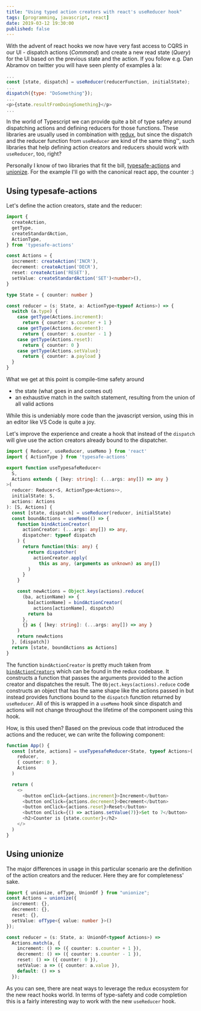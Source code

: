 ```yaml
---
title: "Using typed action creators with react's useReducer hook"
tags: [programming, javascript, react]
date: 2019-03-12 19:30:00
published: false
---
```


With the advent of react hooks we now have very fast access to CQRS in our UI - dispatch actions (_Command_) and create a new read state (_Query_) for the UI based on the previous state and the action. If you follow e.g. Dan Abramov on twitter you will have seen plenty of examples à la:

```javascript
...
const [state, dispatch] = useReducer(reducerFunction, initialState);
...
dispatch({type: "DoSomething"});
...
<p>{state.resultFromDoingSomething}</p>
...
```

In the world of Typescript we can provide quite a bit of type safety around dispatching actions and defining reducers for those functions. These libraries are usually used in combination with [redux][1], but since the dispatch and the reducer function from `useReducer` are kind of the same thing™, such libraries that help defining action creators and reducers should work with `useReducer`, too, right?

Personally I know of two libraries that fit the bill, [typesafe-actions][2] and [unionize][3]. For the example I'll go with the canonical react app, the counter :)

## Using typesafe-actions

Let's define the action creators, state and the reducer:

```typescript
import {
  createAction,
  getType,
  createStandardAction,
  ActionType,
} from 'typesafe-actions'

const Actions = {
  increment: createAction('INCR'),
  decrement: createAction('DECR'),
  reset: createAction('RESET'),
  setValue: createStandardAction('SET')<number>(),
}

type State = { counter: number }

const reducer = (s: State, a: ActionType<typeof Actions>) => {
  switch (a.type) {
    case getType(Actions.increment):
      return { counter: s.counter + 1 }
    case getType(Actions.decrement):
      return { counter: s.counter - 1 }
    case getType(Actions.reset):
      return { counter: 0 }
    case getType(Actions.setValue):
      return { counter: a.payload }
  }
}
```

What we get at this point is compile-time safety around

- the state (what goes in and comes out)
- an exhaustive match in the switch statement, resulting from the union of all valid actions

While this is undeniably more code than the javascript version, using this in an editor like VS Code is quite a joy.

Let's improve the experience and create a hook that instead of the `dispatch` will give use the action creators already bound to the dispatcher.

```typescript
import { Reducer, useReducer, useMemo } from 'react'
import { ActionType } from 'typesafe-actions'

export function useTypesafeReducer<
  S,
  Actions extends { [key: string]: (...args: any[]) => any }
>(
  reducer: Reducer<S, ActionType<Actions>>,
  initialState: S,
  actions: Actions
): [S, Actions] {
  const [state, dispatch] = useReducer(reducer, initialState)
  const boundActions = useMemo(() => {
    function bindActionCreator(
      actionCreator: (...args: any[]) => any,
      dispatcher: typeof dispatch
    ) {
      return function(this: any) {
        return dispatcher(
          actionCreator.apply(
            this as any, (arguments as unknown) as any[])
        )
      }
    }

    const newActions = Object.keys(actions).reduce(
      (ba, actionName) => {
        ba[actionName] = bindActionCreator(
          actions[actionName], dispatch)
        return ba
      },
      {} as { [key: string]: (...args: any[]) => any }
    )
    return newActions
  }, [dispatch])
  return [state, boundActions as Actions]
}
```

The function `bindActionCreator` is pretty much taken from [`bindActionCreators`][4] which can be found in the redux codebase. It constructs a function that passes the arguments provided to the action creator and dispatches the result.
The `Object.keys(actions).reduce` code constructs an object that has the same shape like the actions passed in but instead provides functions bound to the `dispatch` function returned by `useReducer`. All of this is wrapped in a `useMemo` hook since dispatch and actions will not change throughout the lifetime of the component using this hook.

How, is this used then? Based on the previous code that introduced the actions and the reducer, we can write the following component:

```typescript
function App() {
  const [state, actions] = useTypesafeReducer<State, typeof Actions>(
    reducer,
    { counter: 0 },
    Actions
  )

  return (
    <>
      <button onClick={actions.increment}>Increment</button>
      <button onClick={actions.decrement}>Decrement</button>
      <button onClick={actions.reset}>Reset</button>
      <button onClick={() => actions.setValue(7)}>Set to 7</button>
      <h2>Counter is {state.counter}</h2>
    </>
  )
}
```

## Using unionize

The major differences in usage in this particular scenario are the definition of the action creators and the reducer. Here they are for completeness' sake.

```typescript
import { unionize, ofType, UnionOf } from "unionize";
const Actions = unionize({
  increment: {},
  decrement: {},
  reset: {},
  setValue: ofType<{ value: number }>()
});

const reducer = (s: State, a: UnionOf<typeof Actions>) =>
  Actions.match(a, {
    increment: () => ({ counter: s.counter + 1 }),
    decrement: () => ({ counter: s.counter - 1 }),
    reset: () => ({ counter: 0 }),
    setValue: a => ({ counter: a.value }),
    default: () => s
  });
```

As you can see, there are neat ways to leverage the redux ecosystem for the new react hooks world. In terms of type-safety and code completion this is a fairly interesting way to work with the new `useReducer` hook.

[1]: https://redux.js.org/
[2]: https://www.npmjs.com/package/typesafe-actions
[3]: https://www.npmjs.com/package/unionize
[4]: https://github.com/reduxjs/redux/blob/master/src/bindActionCreators.js
